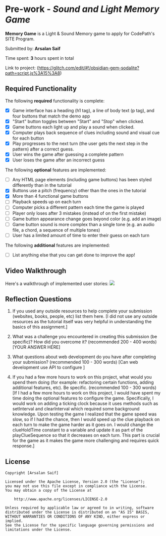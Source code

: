 # Pre-work - *Sound and Light Memory Game*

**Memory Game** is a Light & Sound Memory game to apply for CodePath's SITE Program. 

Submitted by: **Arsalan Saif**

Time spent: **3** hours spent in total

Link to project: (https://glitch.com/edit/#!/obsidian-gem-sodalite?path=script.js%3A15%3A8)

## Required Functionality

The following **required** functionality is complete:

* [x] Game interface has a heading (h1 tag), a line of body text (p tag), and four buttons that match the demo app
* [x] "Start" button toggles between "Start" and "Stop" when clicked. 
* [x] Game buttons each light up and play a sound when clicked. 
* [x] Computer plays back sequence of clues including sound and visual cue for each button
* [x] Play progresses to the next turn (the user gets the next step in the pattern) after a correct guess. 
* [x] User wins the game after guessing a complete pattern
* [x] User loses the game after an incorrect guess

The following **optional** features are implemented:

* [ ] Any HTML page elements (including game buttons) has been styled differently than in the tutorial
* [x] Buttons use a pitch (frequency) other than the ones in the tutorial
* [x] More than 4 functional game buttons
* [ ] Playback speeds up on each turn
* [ ] Computer picks a different pattern each time the game is played
* [ ] Player only loses after 3 mistakes (instead of on the first mistake)
* [ ] Game button appearance change goes beyond color (e.g. add an image)
* [ ] Game button sound is more complex than a single tone (e.g. an audio file, a chord, a sequence of multiple tones)
* [ ] User has a limited amount of time to enter their guess on each turn

The following **additional** features are implemented:

- [ ] List anything else that you can get done to improve the app!

## Video Walkthrough

Here's a walkthrough of implemented user stories:
![](https://i.imgur.com/6OsQcSa.gif)


## Reflection Questions
1. If you used any outside resources to help complete your submission (websites, books, people, etc) list them here. 
[I did not use any outside resources as the tutorial itself was very helpful in understanding the basics of this assignment.]

2. What was a challenge you encountered in creating this submission (be specific)? How did you overcome it? (recommended 200 - 400 words) 
[YOUR ANSWER HERE]

3. What questions about web development do you have after completing your submission? (recommended 100 - 300 words) 
[Can web development use API to configure  ]

4. If you had a few more hours to work on this project, what would you spend them doing (for example: refactoring certain functions, adding additional features, etc). Be specific. (recommended 100 - 300 words) 
[If I had a few more hours to work on this project, I would have spent my time doing the optional features to configure the game. Specifically, I would work on adding a ticking clock because it uses methods such as setInterval and clearInterval which required some background knowledge. Upon testing the game I realized that the game speed was slow, so if I had the chance, then I would speed up the clue playback on each turn to make the game harder as it goes on. I would change the clueHoldTime constant to a variable and update it as part of the playClueSequence so that it decreases on each turn. This part is crucial for the game as it makes the game more challenging and requires quick response.]


## License

    Copyright [Arsalan Saif]

    Licensed under the Apache License, Version 2.0 (the "License");
    you may not use this file except in compliance with the License.
    You may obtain a copy of the License at

        http://www.apache.org/licenses/LICENSE-2.0

    Unless required by applicable law or agreed to in writing, software
    distributed under the License is distributed on an "AS IS" BASIS,
    WITHOUT WARRANTIES OR CONDITIONS OF ANY KIND, either express or implied.
    See the License for the specific language governing permissions and
    limitations under the License.
